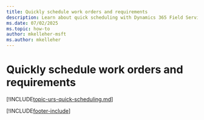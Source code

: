 ```yaml
---
title: Quickly schedule work orders and requirements
description: Learn about quick scheduling with Dynamics 365 Field Service.
ms.date: 07/02/2025
ms.topic: how-to
author: mkelleher-msft
ms.author: mkelleher
---
```


# Quickly schedule work orders and requirements

[!INCLUDE[topic-urs-quick-scheduling.md](../shared/urs/quick-scheduling.md)]

[!INCLUDE[footer-include](../includes/footer-banner.md)]
